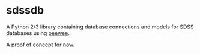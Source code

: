 # sdssdb

A Python 2/3 library containing database connections and models for SDSS databases using [peewee](https://peewee.readthedocs.io/en/latest/index.html).

A proof of concept for now.
